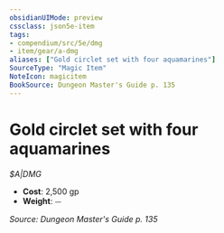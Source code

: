 ```yaml
---
obsidianUIMode: preview
cssclass: json5e-item
tags:
- compendium/src/5e/dmg
- item/gear/a-dmg
aliases: ["Gold circlet set with four aquamarines"]
SourceType: "Magic Item"
NoteIcon: magicitem
BookSource: Dungeon Master's Guide p. 135
---
```

# Gold circlet set with four aquamarines
*$A|DMG*  

- **Cost**: 2,500 gp
- **Weight**: ⏤

*Source: Dungeon Master's Guide p. 135*